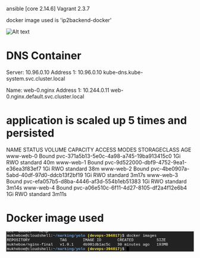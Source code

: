 ansible [core 2.14.6]
Vagrant 2.3.7

docker image used is 'ip2backend-docker'

![Alt text](image-1.png)

# DNS Container
Server:    10.96.0.10
Address 1: 10.96.0.10 kube-dns.kube-system.svc.cluster.local

Name:      web-0.nginx
Address 1: 10.244.0.11 web-0.nginx.default.svc.cluster.local

# application is scaled up 5 times and persisted
NAME        STATUS   VOLUME                                     CAPACITY   ACCESS MODES   STORAGECLASS   AGE
www-web-0   Bound    pvc-371a5b13-5e0c-4a98-a745-19ba913415c0   1Gi        RWO            standard       40m
www-web-1   Bound    pvc-9d522000-dbf9-4752-9ea1-e36ea3f83ef7   1Gi        RWO            standard       38m
www-web-2   Bound    pvc-4be0907a-5abd-40df-97d0-ddcb13f2bf19   1Gi        RWO            standard       3m17s
www-web-3   Bound    pvc-efa057b5-d8ba-4446-af3d-554b1eb51383   1Gi        RWO            standard       3m14s
www-web-4   Bound    pvc-a06e510c-6f11-4d27-8105-df2a4f12e6b4   1Gi        RWO            standard       3m11s

# Docker image used
![Alt text](<Screenshot from 2023-08-13 10-39-47.png>)

